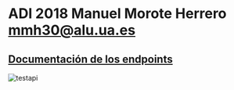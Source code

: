 # ADI 2018 Manuel Morote Herrero mmh30@alu.ua.es
## [Documentación de los endpoints](https://documenter.getpostman.com/view/5736518/RzZ4r2un)
![testapi](https://user-images.githubusercontent.com/36452194/47957803-4c7eee00-dfbd-11e8-85dc-beb82944ef6e.PNG)
